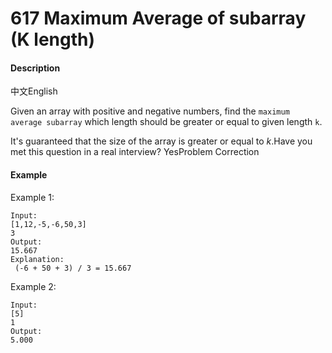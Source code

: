 # 617 Maximum Average of subarray \(K length\)



#### Description

中文English

Given an array with positive and negative numbers, find the `maximum average subarray` which length should be greater or equal to given length `k`.

It's guaranteed that the size of the array is greater or equal to _k_.Have you met this question in a real interview?  YesProblem Correction

#### Example

Example 1:

```text
Input:
[1,12,-5,-6,50,3]
3
Output:
15.667
Explanation:
 (-6 + 50 + 3) / 3 = 15.667
```

Example 2:

```text
Input:
[5]
1
Output:
5.000

```

